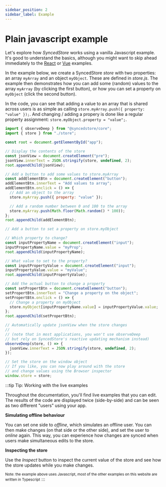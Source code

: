 ```yaml
---
sidebar_position: 2
sidebar_label: Example
---
```


# Plain javascript example

Let's explore how _SyncedStore_ works using a vanilla Javascript example. It's good to understand the basics, although you might want to skip ahead immediately to the [React](../react) or [Vue](../vue) examples.

In the example below, we create a SyncedStore _store_ with two properties: an array `myArray` and an object `myObject`. These are defined in _store.js_. The example then demonstrates how you can add some (random) values to the array `myArray` (by clicking the first button), or how you can set a property on `myObject` (click the second button).

In the code, you can see that adding a value to an array that is shared across users is as simple as calling `store.myArray.push({ property: "value" });`. And changing / adding a propery is done like a regular property assignment: `store.myObject.property = "value";`.

```javascript live plain
import { observeDeep } from "@syncedstore/core";
import { store } from "./store";

const root = document.getElementById("app");

// Display the contents of the store
const jsonView = document.createElement("pre");
jsonView.innerText = JSON.stringify(store, undefined, 2);
root.appendChild(jsonView);

// Add a button to add some values to store.myArray
const addElementBtn = document.createElement("button");
addElementBtn.innerText = "Add values to array";
addElementBtn.onclick = () => {
  // Add an object to the array
  store.myArray.push({ property: "value" });

  // Add a random number between 0 and 100 to the array
  store.myArray.push(Math.floor(Math.random() * 100));
};
root.appendChild(addElementBtn);

// Add a button to set a property on store.myObject

// Which property to change?
const inputPropertyName = document.createElement("input");
inputPropertyName.value = "myProp";
root.appendChild(inputPropertyName);

// What value to set to the property?
const inputPropertyValue = document.createElement("input");
inputPropertyValue.value = "myValue";
root.appendChild(inputPropertyValue);

// Add the actual button to change a property
const setPropertBtn = document.createElement("button");
setPropertBtn.innerText = "Change a property on the object";
setPropertBtn.onclick = () => {
  // Change a property on myObject
  store.myObject[inputPropertyName.value] = inputPropertyValue.value;
};
root.appendChild(setPropertBtn);

// Automatically update jsonView when the store changes
//
// (note that in most applications, you won't use observeDeep
// but rely on SyncedStore's reactive updating mechanism instead)
observeDeep(store, () => {
  jsonView.innerText = JSON.stringify(store, undefined, 2);
});

// Set the store on the window object
// If you like, you can now play around with the store
// and change values using the Browser inspector
window.store = store;
```

<p></p>

:::tip Tip: Working with the live examples

Throughout the documentation, you'll find live examples that you can edit.
The results of the code are displayed twice (side-by-side) and can be seen as two different "users" using your app.

**Simulating offline behaviour**

You can set one side to _offline_, which simulates an offline user. You can then make changes (on that side or the other side), and set the user to _online_ again. This way, you can experience how changes are synced when users make simultaneous edits to the store.

**Inspecting the store**

Use the _Inspect_ button to inspect the current value of the store and see how the store updates while you make changes.

<small>Note: the example above uses Javascript, most of the other examples on this website are written in Typescript</small>
:::
